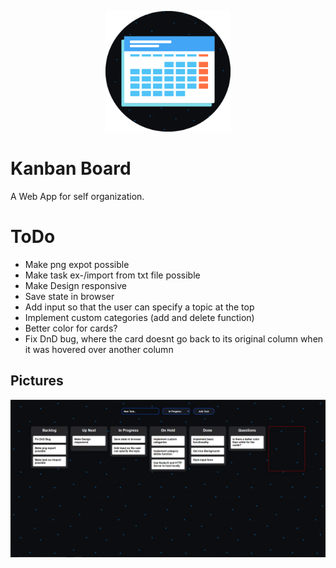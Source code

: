 <div align="center">
  <p>
    <a href="https://github.com/mr-s8/kanban-board/blob/master/Images/kanban-logo3.png"><img src="https://github.com/mr-s8/kanban-board/blob/master/Images/kanban-logo3.png" width="200" alt="kanban logo" /></a>
  </p>
</div>



# Kanban Board
A Web App for self organization.




# ToDo
- Make png expot possible
- Make task ex-/import from txt file possible
- Make Design responsive
- Save state in browser
- Add input so that the user can specify a topic at the top
- Implement custom categories (add and delete function)
- Better color for cards?
- Fix DnD bug, where the card doesnt go back to its original column when it was hovered over another column


## Pictures
<div align="center">
  <p>
<a href="https://github.com/mr-s8/kanban-board/blob/master/Images/KanbanBoard-KanbanBoard.PNG"><img src="https://github.com/mr-s8/kanban-board/blob/master/Images/KanbanBoard-KanbanBoard.PNG"  alt="kanban board screenshot" /></a>
  </p>
</div>
